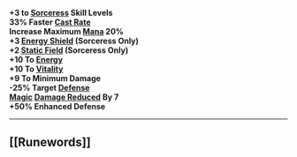 **+3 to [Sorceress](https://diablo.fandom.com/wiki/Sorceress "Sorceress") Skill Levels  
33% Faster [Cast Rate](https://diablo.fandom.com/wiki/Cast_Rate "Cast Rate")  
Increase Maximum [Mana](https://diablo.fandom.com/wiki/Mana "Mana") 20%  
+3 [Energy Shield](https://diablo.fandom.com/wiki/Energy_Shield "Energy Shield") (Sorceress Only)  
+2 [Static Field](https://diablo.fandom.com/wiki/Static_Field "Static Field") (Sorceress Only)  
+10 To [Energy](https://diablo.fandom.com/wiki/Energy "Energy")  
+10 To [Vitality](https://diablo.fandom.com/wiki/Vitality "Vitality")  
+9 To Minimum Damage  
-25% Target [Defense](https://diablo.fandom.com/wiki/Defense "Defense")  
[Magic](https://diablo.fandom.com/wiki/Arcane "Arcane") [Damage Reduced](https://diablo.fandom.com/wiki/Damage_reduction "Damage reduction") By 7  
+50% Enhanced Defense**

---
## [[Runewords]]